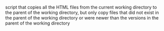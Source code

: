 script that copies all the HTML files from the current working directory to the parent of the working directory, but only copy files that did not exist in the parent of the working directory or were newer than the versions in the parent of the working directory
